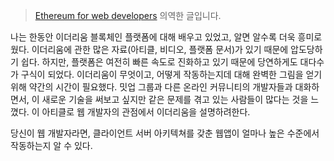 > [Ethereum for web developers](https://medium.com/@mvmurthy/ethereum-for-web-developers-890be23d1d0c) 의역한 글입니다.

나는 한동안 이더리움 블록체인 플랫폼에 대해 배우고 있었고, 알면 알수록 더욱 흥미로웠다. 이더리움에 관한 많은 자료(아티클, 비디오, 플랫폼 문서)가 있기 때문에 압도당하기 쉽다. 하지만, 플랫폼은 여전히 빠른 속도로 진화하고 있기 때문에 당연하게도 대다수가 구식이 되었다. 이더리움이 무엇이고, 어떻게 작동하는지데 대해 완벽한 그림을 얻기위해 약간의 시간이 필요했다. 밋업 그룹과 다른 온라인 커뮤니티의 개발자들과 대화하면서, 이 새로운 기술을 써보고 싶지만 같은 문제를 겪고 있는 사람들이 많다는 것을 느꼈다. 이 아티클로 웹 개발자의 관점에서 이더리움을 설명하려한다.

당신이 웹 개발자라면, 클라이언트 서버 아키텍쳐를 갖춘 웹앱이 얼마나 높은 수준에서 작동하는지 알 수 있다. 

